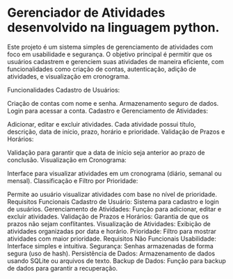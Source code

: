 # Gerenciador de Atividades desenvolvido na linguagem python.
Este projeto é um sistema simples de gerenciamento de atividades com foco em usabilidade e segurança. O objetivo principal é permitir que os usuários cadastrem e gerenciem suas atividades de maneira eficiente, com funcionalidades como criação de contas, autenticação, adição de atividades, e visualização em cronograma.

Funcionalidades
Cadastro de Usuários:

Criação de contas com nome e senha.
Armazenamento seguro de dados.
Login para acessar a conta.
Cadastro e Gerenciamento de Atividades:

Adicionar, editar e excluir atividades.
Cada atividade possui título, descrição, data de início, prazo, horário e prioridade.
Validação de Prazos e Horários:

Validação para garantir que a data de início seja anterior ao prazo de conclusão.
Visualização em Cronograma:

Interface para visualizar atividades em um cronograma (diário, semanal ou mensal).
Classificação e Filtro por Prioridade:

Permite ao usuário visualizar atividades com base no nível de prioridade.
Requisitos Funcionais
Cadastro de Usuário: Sistema para cadastro e login de usuários.
Gerenciamento de Atividades: Função para adicionar, editar e excluir atividades.
Validação de Prazos e Horários: Garantia de que os prazos não sejam conflitantes.
Visualização de Atividades: Exibição de atividades organizadas por data e horário.
Prioridade: Filtro para mostrar atividades com maior prioridade.
Requisitos Não Funcionais
Usabilidade: Interface simples e intuitiva.
Segurança: Senhas armazenadas de forma segura (uso de hash).
Persistência de Dados: Armazenamento de dados usando SQLite ou arquivos de texto.
Backup de Dados: Função para backup de dados para garantir a recuperação.
